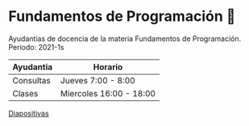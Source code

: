 # Fundamentos de Programación 👋
Ayudantias de docencia de la materia Fundamentos de Programación. 
Periodo: 2021-1s


| Ayudantia | Horario |
| ------------- | ------------- |
| Consultas | Jueves 7:00 - 8:00|
| Clases | Miercoles 16:00 - 18:00|


[Diapositivas](https://docs.google.com/presentation/d/1h_Vsrq-PJWnx7W0cqY1RZVG1_qFWO_WkctWDU2LxZVU/edit?usp=sharing)
